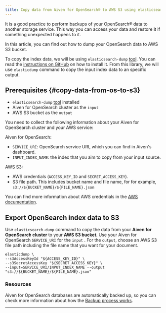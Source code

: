 ```yaml
---
title: Copy data from Aiven for OpenSearch® to AWS S3 using elasticsearch-dump
---
```


It is a good practice to perform backups of your OpenSearch® data to
another storage service. This way you can access your data and restore
it if something unexpected happens to it.

In this article, you can find out how to dump your OpenSearch data to
AWS S3 bucket.

To copy the index data, we will be using `elasticsearch-dump`
[tool](https://github.com/elasticsearch-dump/elasticsearch-dump). You
can read the [instructions on
GitHub](https://github.com/elasticsearch-dump/elasticsearch-dump/blob/master/README.md)
on how to install it. From this library, we will use `elasticdump`
command to copy the input index data to an specific output.

## Prerequisites {#copy-data-from-os-to-s3}

-   `elasticsearch-dump`
    [tool](https://github.com/elasticsearch-dump/elasticsearch-dump)
    installed
-   Aiven for OpenSearch cluster as the `input`
-   AWS S3 bucket as the `output`

You need to collect the following information about your Aiven for
OpenSearch cluster and your AWS service:

Aiven for OpenSearch:

-   `SERVICE_URI`: OpenSearch service URI, which you can find in
    Aiven's dashboard.
-   `INPUT_INDEX_NAME`: the index that you aim to copy from your input
    source.

AWS S3:

-   AWS credentials (`ACCESS_KEY_ID` and `SECRET_ACCESS_KEY`).
-   S3 file path. This includes bucket name and file name, for for example,
    `s3://${BUCKET_NAME}/${FILE_NAME}.json`

You can find more information about AWS credentials in the [AWS
documentation](https://docs.aws.amazon.com/general/latest/gr/aws-sec-cred-types.html).

## Export OpenSearch index data to S3

Use `elasticsearch-dump` command to copy the data from your **Aiven for
OpenSearch cluster** to your **AWS S3 bucket**. Use your Aiven for
OpenSearch `SERVICE_URI` for the `input` . For the `output`, choose an
AWS S3 file path including the file name that you want for your
document.

``` shell
elasticdump \
--s3AccessKeyId "${ACCESS_KEY_ID}" \
--s3SecretAccessKey "${SECRET_ACCESS_KEY}" \
--input=SERVICE_URI/INPUT_INDEX_NAME --output "s3://${BUCKET_NAME}/${FILE_NAME}.json"
```

### Resources

Aiven for OpenSearch databases are automatically backed up, so you can
check more information about how the
[Backup process works](/docs/products/opensearch/concepts/backups).

------------------------------------------------------------------------
